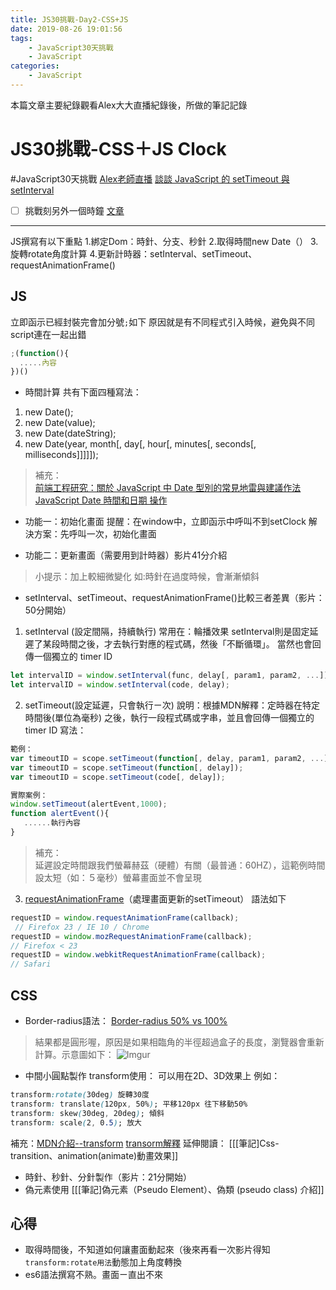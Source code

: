 ```yaml
---
title: JS30挑戰-Day2-CSS+JS
date: 2019-08-26 19:01:56
tags: 
    - JavaScript30天挑戰 
    - JavaScript 
categories:
    - JavaScript
---
```


本篇文章主要紀錄觀看Alex大大直播紀錄後，所做的筆記記錄

<!-- more -->

# JS30挑戰-CSS＋JS Clock
#JavaScript30天挑戰
[Alex老師直播](https://www.youtube.com/watch?v=O1YsB3qxO4g&list=PLEfh-m_KG4dYbxVoYDyT_fmXZHnuKg2Fq&index=2)
[談談 JavaScript 的 setTimeout 與 setInterval](https://kuro.tw/posts/2019/02/23/%E8%AB%87%E8%AB%87-JavaScript-%E7%9A%84-setTimeout-%E8%88%87-setInterval/)
- [ ] 挑戰刻另外一個時鐘 [文章](https://mini-ghost.github.io/blog/2019/06/02/javascript-clock/)

- - - -
JS撰寫有以下重點
1.綁定Dom：時針、分支、秒針
2.取得時間new Date（）
3.旋轉rotate角度計算
4.更新計時器：setInterval、setTimeout、requestAnimationFrame()

## JS
立即函示已經封裝完會加分號`;`如下
原因就是有不同程式引入時候，避免與不同script連在一起出錯
```javascript
;(function(){
  .....內容    
})()
```

* 時間計算 
共有下面四種寫法：
1. new Date();
2. new Date(value);
3. new Date(dateString);
4. new Date(year, month[, day[, hour[, minutes[, seconds[, milliseconds]]]]]);
> 補充：  
> [前端工程研究：關於 JavaScript 中 Date 型別的常見地雷與建議作法](https://blog.miniasp.com/post/2016/09/25/JavaScript-Date-usage-in-details)  
> [JavaScript Date 時間和日期 操作](https://www.fooish.com/javascript/date/)  


* 功能一：初始化畫面 
提醒：在window中，立即函示中呼叫不到setClock 
解決方案：先呼叫一次，初始化畫面

* 功能二：更新畫面（需要用到計時器）影片41分介紹
> 小提示：加上較細微變化 如:時針在過度時候，會漸漸傾斜  

* setInterval、setTimeout、requestAnimationFrame()比較三者差異（影片：50分開始）
1. setInterval (設定間隔，持續執行)   常用在：輪播效果
setInterval則是固定延遲了某段時間之後，才去執行對應的程式碼，然後「不斷循環」。 當然也會回傳一個獨立的 timer ID
```javascript
let intervalID = window.setInterval(func, delay[, param1, param2, ...]);
let intervalID = window.setInterval(code, delay);
```

2. setTimeout(設定延遲，只會執行ㄧ次)
說明：根據MDN解釋：定時器在特定時間後(單位為毫秒) 之後，執行一段程式碼或字串，並且會回傳一個獨立的 timer ID
寫法：
```javascript
範例：
var timeoutID = scope.setTimeout(function[, delay, param1, param2, ...]);
var timeoutID = scope.setTimeout(function[, delay]); 
var timeoutID = scope.setTimeout(code[, delay]);

實際案例：
window.setTimeout(alertEvent,1000);
function alertEvent(){
   ......執行內容
}

```
> 補充：  
> 延遲設定時間跟我們螢幕赫茲（硬體）有關（最普通：60HZ），這範例時間設太短（如：５毫秒）螢幕畫面並不會呈現  

3. [requestAnimationFrame](https://developer.mozilla.org/zh-TW/docs/Web/API/Window.requestAnimationFrame)（處理畫面更新的setTimeout）
語法如下
```javascript
requestID = window.requestAnimationFrame(callback);      
 // Firefox 23 / IE 10 / Chrome
requestID = window.mozRequestAnimationFrame(callback);    
// Firefox < 23
requestID = window.webkitRequestAnimationFrame(callback); 
// Safari

```

## CSS
* Border-radius語法：
[Border-radius 50% vs 100%](https://zhuanlan.zhihu.com/p/20128284)
>結果都是圓形喔，原因是如果相臨角的半徑超過盒子的長度，瀏覽器會重新計算。示意圖如下：
![Imgur](https://i.imgur.com/XXBWHPR.png)


* 中間小圓點製作
transform使用：
可以用在2D、3D效果上 例如：
```css
transform:rotate(30deg) 旋轉30度
transform: translate(120px, 50%); 平移120px 往下移動50%
transform: skew(30deg, 20deg); 傾斜
transform: scale(2, 0.5); 放大
```
補充：[MDN介紹--transform](https://developer.mozilla.org/en-US/docs/Web/CSS/transform) [transorm解釋](https://www.great-good.tw/articles/css-transform/)
延伸閱讀：
[[[筆記]Css-transition、animation(animate)動畫效果]]

* 時針、秒針、分針製作（影片：21分開始）
* 偽元素使用 [[[筆記]偽元素（Pseudo Element）、偽類 (pseudo class) 介紹]]


## 心得
* 取得時間後，不知道如何讓畫面動起來（後來再看一次影片得知 `transform:rotate用法`動態加上角度轉換
* es6語法撰寫不熟。畫面ㄧ直出不來











